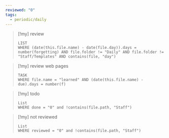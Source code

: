 ```yaml
---
reviewed: "0"
tags:
  - periodic/daily
---
```


> [!my] review
>```dataview
>LIST
> WHERE (date(this.file.name) - date(file.day)).days = number(forgetting) AND file.folder != "Daily" AND file.folder != "Staff/Templates" AND contains(file, "day") 
>```

> [!my] review web pages
>```dataview
> TASK
> WHERE file.name = "learned" AND (date(this.file.name) - due).days = number(f)
> ```

>[!my] todo
>```dataview
>List
>WHERE done = "0" and !contains(file.path, "Staff")
>```

>[!my] not reviewed
>```dataview
>List
>WHERE reviewed = "0" and !contains(file.path, "Staff")
>```
